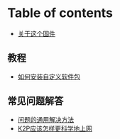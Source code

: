 # Table of contents

* [关于这个固件](README.md)

## 教程 <a id="tutorial"></a>

* [如何安装自定义软件包](tutorial/how-to-install-custom-packages.md)

## 常见问题解答 <a id="q-and-a"></a>

* [问题的通用解决方法](q-and-a/how-to-solve-problems.md)
* [K2P应该怎样更科学地上网](q-and-a/how-to-get-k2p-online-more-wisely.md)


